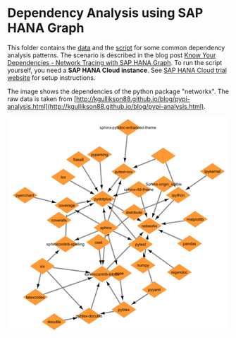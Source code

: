 # Dependency Analysis using SAP HANA Graph
This folder contains the [data](data/) and the [script](script/) for some common dependency analysis patterns.
The scenario is described in the blog post [Know Your Dependencies - Network Tracing with SAP HANA Graph](https://blogs.sap.com/2021/05/19/know-your-dependencies-network-tracing-with-sap-hana-graph/).
To run the script yourself, you need a **SAP HANA Cloud instance**. See [SAP HANA Cloud trial website](https://www.sap.com/cmp/td/sap-hana-cloud-trial.html) for setup instructions.

The image shows the dependencies of the python package "networkx". The raw data is taken from [http://kgullikson88.github.io/blog/pypi-analysis.html](http://kgullikson88.github.io/blog/pypi-analysis.html).

![](images/net.png)
